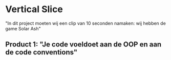 # Vertical Slice

"In dit project moeten wij een clip van 10 seconden namaken: wij hebben de game Solar Ash"

## Product 1: "Je code voeldoet aan de OOP en aan de code conventions"
